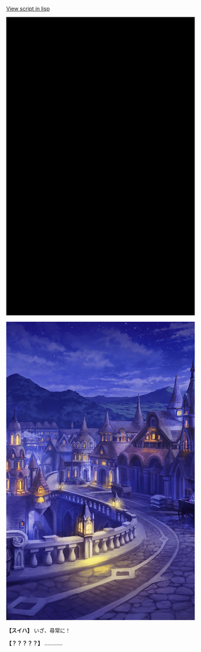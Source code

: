 [View script in lisp](../scripts/202103193.txt)

![bg_black.png](../images/backgrounds/bg_black.png)

![town_night_2.png](../images/backgrounds/town_night_2.png)

**【スイハ】**
いざ、尋常に！

**【？？？？？】**
…………
